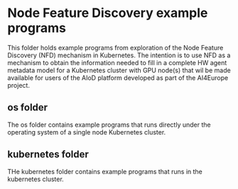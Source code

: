 # Node Feature Discovery example programs
This folder holds example programs from exploration of the Node Feature Discovery (NFD) mechanism in Kubernetes. The intention is to use NFD as a mechanism to obtain the information needed to fill in a complete HW agent metadata model for a Kubernetes cluster with GPU node(s) that wil be made available for users of the AIoD platform developed as part of the AI4Europe project.

## os folder
The os folder contains example programs that runs directly under the operating system of a single node Kubernetes cluster.

## kubernetes folder
THe kubernetes folder contains example programs that runs in the kubernetes cluster.
